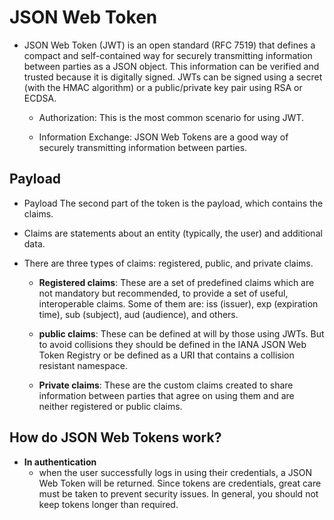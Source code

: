# JSON Web Token
* JSON Web Token (JWT) is an open standard (RFC 7519) that defines a compact and self-contained way for securely transmitting information between parties as a JSON object. This information can be verified and trusted because it is digitally signed. JWTs can be signed using a secret (with the HMAC algorithm) or a public/private key pair using RSA or ECDSA.

  * Authorization: This is the most common scenario for using JWT.

  * Information Exchange: JSON Web Tokens are a good way of securely transmitting information between parties.

## Payload
* Payload The second part of the token is the payload, which contains the claims.
* Claims are statements about an entity (typically, the user) and additional data.
* There are three types of claims: registered, public, and private claims.

  * **Registered claims**: These are a set of predefined claims which are not mandatory but recommended, to provide a set of useful, interoperable claims. Some of them are: iss (issuer), exp (expiration time), sub (subject), aud (audience), and others.

  * **public claims**: These can be defined at will by those using JWTs. But to avoid collisions they should be defined in the IANA JSON Web Token Registry or be defined as a URI that contains a collision resistant namespace.

  * **Private claims**: These are the custom claims created to share information between parties that agree on using them and are neither registered or public claims.

## How do JSON Web Tokens work?

* **In authentication**
  * when the user successfully logs in using their credentials, a JSON Web Token will be returned. Since tokens are credentials, great care must be taken to prevent security issues. In general, you should not keep tokens longer than required.

